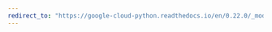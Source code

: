 ```yaml
---
redirect_to: "https://google-cloud-python.readthedocs.io/en/0.22.0/_modules/google/cloud/storage/client.html"
---
```


